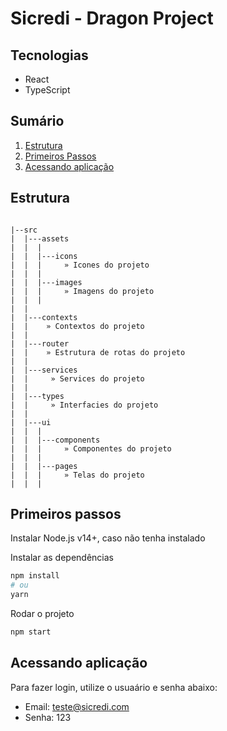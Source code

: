 # Sicredi - Dragon Project

## Tecnologias

- React
- TypeScript

## Sumário

1. [Estrutura](#estrutura)
1. [Primeiros Passos](#primeiros-passos)
1. [Acessando aplicação](#acessando-aplicação)

## Estrutura

```

|--src
|  |---assets
|  |  |
|  |  |---icons
|  |  |     » Icones do projeto
|  |  |
|  |  |---images
|  |  |     » Imagens do projeto
|  |  |
|  |
|  |---contexts
|  |    » Contextos do projeto
|  |
|  |---router
|  |    » Estrutura de rotas do projeto
|  |
|  |---services
|  |     » Services do projeto
|  |
|  |---types
|  |     » Interfacies do projeto
|  |
|  |---ui
|  |  |
|  |  |---components
|  |  |     » Componentes do projeto
|  |  |
|  |  |---pages
|  |  |     » Telas do projeto
|  |  |

```

## Primeiros passos

Instalar Node.js v14+, caso não tenha instalado

Instalar as dependências

```bash
npm install
# ou
yarn
```

Rodar o projeto

```bash
npm start
```

## Acessando aplicação

Para fazer login, utilize o usuaário e senha abaixo:

- Email: teste@sicredi.com
- Senha: 123
